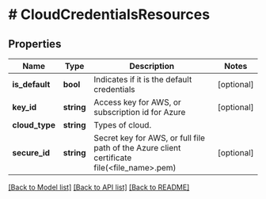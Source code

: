 # # CloudCredentialsResources

## Properties

Name | Type | Description | Notes
------------ | ------------- | ------------- | -------------
**is_default** | **bool** | Indicates if it is the default credentials | [optional]
**key_id** | **string** | Access key for AWS, or subscription id for Azure | [optional]
**cloud_type** | **string** | Types of cloud. |
**secure_id** | **string** | Secret key for AWS, or full file path of the Azure client certificate file(&lt;file_name&gt;.pem) | [optional]

[[Back to Model list]](../../README.md#models) [[Back to API list]](../../README.md#endpoints) [[Back to README]](../../README.md)
